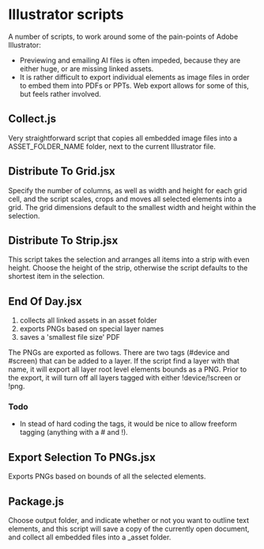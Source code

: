 # Illustrator scripts #

A number of scripts, to work around some of the pain-points of Adobe Illustrator:

* Previewing and emailing AI files is often impeded, because they are either huge, or are missing linked assets.
* It is rather difficult to export individual elements as image files in order to embed them into PDFs or PPTs. Web export allows for some of this, but feels rather involved.




## Collect.js ##

Very straightforward script that copies all embedded image files into a ASSET_FOLDER_NAME folder, next to the current Illustrator file.

## Distribute To Grid.jsx ##

Specify the number of columns, as well as width and height for each grid cell, and the script scales, crops and moves all selected elements into a grid. The grid dimensions default to the smallest width and height within the selection.


## Distribute To Strip.jsx ##

This script takes the selection and arranges all items into a strip with even height. Choose the height of the strip, otherwise the script defaults to the shortest item in the selection.


## End Of Day.jsx ##

1. collects all linked assets in an asset folder
2. exports PNGs based on special layer names
3. saves a 'smallest file size' PDF

The PNGs are exported as follows. There are two tags (#device and #screen) that can be added to a layer. If the script find a layer with that name, it will export all layer root level elements bounds as a PNG. Prior to the export, it will turn off all layers tagged with either !device/!screen or !png.

### Todo ###

* In stead of hard coding the tags, it would be nice to allow freeform tagging (anything with a # and !).

## Export Selection To PNGs.jsx ##

Exports PNGs based on bounds of all the selected elements.

## Package.js ##

Choose output folder, and indicate whether or not you want to 
outline text elements, and this script will save a copy of the currently open document, and collect all embedded files into a _asset folder.






